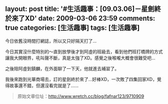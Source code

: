 layout: post
title: '#生活趣事：[09.03.06]－星劍終於來了XD'
date: 2009-03-06 23:59
comments: true
categories: [生活趣事]
tags: [生活趣事]
---
今日依舊沒時間打網誌，所以又只好隔天打了...

今日其實沒什麼特別的～直到放學後才到阿虛的班級去，看到他們班打橋牌的方式讓我大開眼界，吼叫聲不斷，真是太強了XD。感覺之後喉嚨大概會很難受吧...

之後陪阿虛到鎮麟，在外面聊了一下天，他就進去補習了。

我後來跑到光華商場去，訂的星劍終於來了...好棒XD，一次敗了四集回家XD，覺得故事還不錯，但還沒看完就是了......

> 原始文章位址：http://www.wretch.cc/blog/fafnar123/9710909